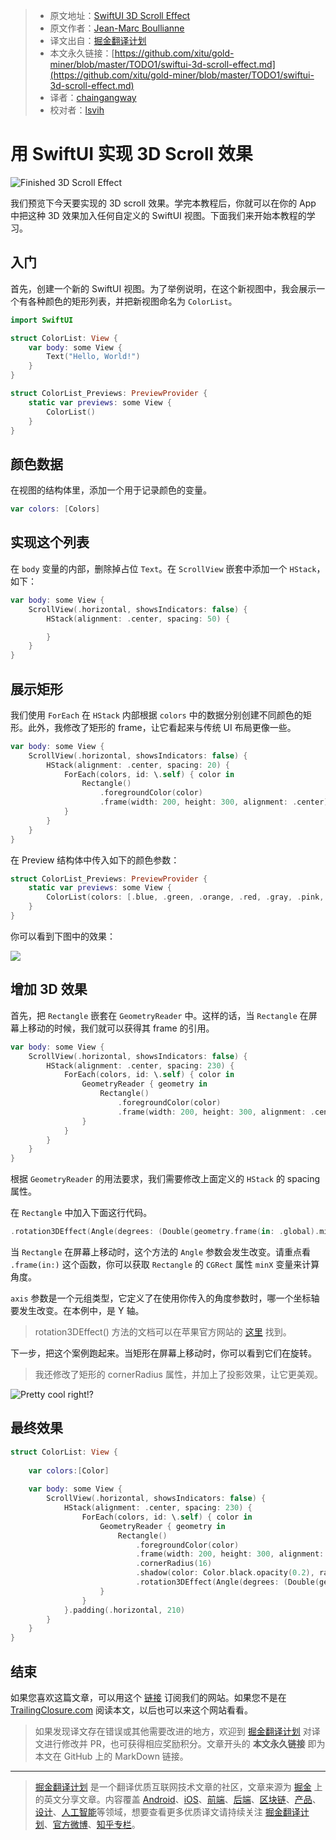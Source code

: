 > * 原文地址：[SwiftUI 3D Scroll Effect](https://levelup.gitconnected.com/swiftui-3d-scroll-effect-fa5310665738)
> * 原文作者：[Jean-Marc Boullianne](https://medium.com/@jboullianne)
> * 译文出自：[掘金翻译计划](https://github.com/xitu/gold-miner)
> * 本文永久链接：[https://github.com/xitu/gold-miner/blob/master/TODO1/swiftui-3d-scroll-effect.md](https://github.com/xitu/gold-miner/blob/master/TODO1/swiftui-3d-scroll-effect.md)
> * 译者：[chaingangway](https://github.com/chaingangway)
> * 校对者：[lsvih](https://github.com/lsvih)

# 用 SwiftUI 实现 3D Scroll 效果

![Finished 3D Scroll Effect](https://cdn-images-1.medium.com/max/2000/0*pYnR4ym84WIZk3tf.gif)

我们预览下今天要实现的 3D scroll 效果。学完本教程后，你就可以在你的 App 中把这种 3D 效果加入任何自定义的 SwiftUI 视图。下面我们来开始本教程的学习。

## 入门

首先，创建一个新的 SwiftUI 视图。为了举例说明，在这个新视图中，我会展示一个有各种颜色的矩形列表，并把新视图命名为 `ColorList`。

```swift
import SwiftUI

struct ColorList: View {
    var body: some View {
        Text("Hello, World!")
    }
}

struct ColorList_Previews: PreviewProvider {
    static var previews: some View {
        ColorList()
    }
}
```

## 颜色数据

在视图的结构体里，添加一个用于记录颜色的变量。

```swift
var colors: [Colors]
```

## 实现这个列表

在 `body` 变量的内部，删除掉占位 `Text`。在 `ScrollView` 嵌套中添加一个 `HStack`，如下：

```swift
var body: some View {
    ScrollView(.horizontal, showsIndicators: false) {
        HStack(alignment: .center, spacing: 50) {

        }
    }
}
```

## 展示矩形

我们使用 `ForEach` 在 `HStack` 内部根据 `colors` 中的数据分别创建不同颜色的矩形。此外，我修改了矩形的 frame，让它看起来与传统 UI 布局更像一些。

```swift
var body: some View {
    ScrollView(.horizontal, showsIndicators: false) {
        HStack(alignment: .center, spacing: 20) {
            ForEach(colors, id: \.self) { color in
                Rectangle()
                    .foregroundColor(color)
                    .frame(width: 200, height: 300, alignment: .center)
            }
        }
    }
}
```

在 Preview 结构体中传入如下的颜色参数：

```swift
struct ColorList_Previews: PreviewProvider {
    static var previews: some View {
        ColorList(colors: [.blue, .green, .orange, .red, .gray, .pink, .yellow])
    }
}
```

你可以看到下图中的效果：

![](https://cdn-images-1.medium.com/max/2000/0*NfpStvbJHfMO2Tqq.png)

## 增加 3D 效果

首先，把 `Rectangle` 嵌套在 `GeometryReader` 中。这样的话，当 `Rectangle` 在屏幕上移动的时候，我们就可以获得其 frame 的引用。

```swift
var body: some View {
    ScrollView(.horizontal, showsIndicators: false) {
        HStack(alignment: .center, spacing: 230) {
            ForEach(colors, id: \.self) { color in
                GeometryReader { geometry in
                    Rectangle()
                        .foregroundColor(color)
                        .frame(width: 200, height: 300, alignment: .center)
                }
            }
        }
    }
}
```

根据 `GeometryReader` 的用法要求，我们需要修改上面定义的 `HStack` 的 spacing 属性。

在 `Rectangle` 中加入下面这行代码。

```swift
.rotation3DEffect(Angle(degrees: (Double(geometry.frame(in: .global).minX) - 210) / -20), axis: (x: 0, y: 1.0, z: 0))
```

当 `Rectangle` 在屏幕上移动时，这个方法的 `Angle` 参数会发生改变。请重点看 `.frame(in:)` 这个函数，你可以获取 `Rectangle` 的 `CGRect` 属性 `minX` 变量来计算角度。

`axis` 参数是一个元组类型，它定义了在使用你传入的角度参数时，哪一个坐标轴要发生改变。在本例中，是 Y 轴。

> rotation3DEffect() 方法的文档可以在苹果官方网站的 [这里](https://developer.apple.com/documentation/swiftui/scrollview/3287538-rotation3deffect) 找到。

下一步，把这个案例跑起来。当矩形在屏幕上移动时，你可以看到它们在旋转。

> 我还修改了矩形的 cornerRadius 属性，并加上了投影效果，让它更美观。

![Pretty cool right!?](https://cdn-images-1.medium.com/max/2000/0*IidRWGBSe936-9Ls.gif)

## 最终效果

```swift
struct ColorList: View {
    
    var colors:[Color]
    
    var body: some View {
        ScrollView(.horizontal, showsIndicators: false) {
            HStack(alignment: .center, spacing: 230) {
                ForEach(colors, id: \.self) { color in
                    GeometryReader { geometry in
                        Rectangle()
                            .foregroundColor(color)
                            .frame(width: 200, height: 300, alignment: .center)
                            .cornerRadius(16)
                            .shadow(color: Color.black.opacity(0.2), radius: 20, x: 0, y: 0)
                            .rotation3DEffect(Angle(degrees: (Double(geometry.frame(in: .global).minX) - 210) / -20), axis: (x: 0, y: 1.0, z: 0))
                    }
                }
            }.padding(.horizontal, 210)
        }
    }
}
```

## 结束

如果您喜欢这篇文章，可以用这个 [链接](https://trailingclosure.com/signup/) 订阅我们的网站。如果您不是在 [TrailingClosure.com](https://trailingclosure.com/) 阅读本文，以后也可以来这个网站看看。

> 如果发现译文存在错误或其他需要改进的地方，欢迎到 [掘金翻译计划](https://github.com/xitu/gold-miner) 对译文进行修改并 PR，也可获得相应奖励积分。文章开头的 **本文永久链接** 即为本文在 GitHub 上的 MarkDown 链接。

---

> [掘金翻译计划](https://github.com/xitu/gold-miner) 是一个翻译优质互联网技术文章的社区，文章来源为 [掘金](https://juejin.im) 上的英文分享文章。内容覆盖 [Android](https://github.com/xitu/gold-miner#android)、[iOS](https://github.com/xitu/gold-miner#ios)、[前端](https://github.com/xitu/gold-miner#前端)、[后端](https://github.com/xitu/gold-miner#后端)、[区块链](https://github.com/xitu/gold-miner#区块链)、[产品](https://github.com/xitu/gold-miner#产品)、[设计](https://github.com/xitu/gold-miner#设计)、[人工智能](https://github.com/xitu/gold-miner#人工智能)等领域，想要查看更多优质译文请持续关注 [掘金翻译计划](https://github.com/xitu/gold-miner)、[官方微博](http://weibo.com/juejinfanyi)、[知乎专栏](https://zhuanlan.zhihu.com/juejinfanyi)。
